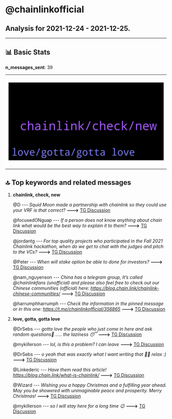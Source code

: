 # **@chainlinkofficial**
 ## Analysis for **2021-12-24** - **2021-12-25**.

---

## 📊 **Basic Stats**

**n_messages_sent**: 39

---
![wordcloud](chainlinkofficial_1Days_wordcloud.png)

---


## 🔝 **Top keywords and related messages**

1. **chainlink, check, new**

    @D --- *Squid Moon made a partnership with chainlink so they could use your VRF is that correct?* **--->** [TG Discussion](https://t.me/chainlinkofficial/357272)

    @focusedONguap --- *If a person does not know anything about chain link what would be the best way to explain it to them?* **--->** [TG Discussion](https://t.me/chainlinkofficial/357231)

    @jordantg --- *For top quality projects who participated in the Fall 2021 Chainlink hackathon, when do we get to chat with the judges and pitch to the VCs?* **--->** [TG Discussion](https://t.me/chainlinkofficial/357166)

    @Peter --- *When will stake option be able to done for investors?* **--->** [TG Discussion](https://t.me/chainlinkofficial/357084)

    @nam_nguyenson --- *China has a telegram group, It’s called @chainlinkfans (unofficial) and please also feel free to check out our Chinese communities (official) here:  https://blog.chain.link/chainlink-chinese-communities/* **--->** [TG Discussion](https://t.me/chainlinkofficial/357171)

    @harrumphharrumph --- *Check the information in the pinned message or in this one: https://t.me/chainlinkofficial/356865* **--->** [TG Discussion](https://t.me/chainlinkofficial/357123)

2. **love, gotta, gotta love**

    @DrSebs --- *gotta love the people who just come in here and ask random questions🤣 ..... the laziness 😴* **--->** [TG Discussion](https://t.me/chainlinkofficial/357121)

    @mykillerson --- *lol, is this a problem? I can leave* **--->** [TG Discussion](https://t.me/chainlinkofficial/357122)

    @DrSebs --- *o yeah that was exactly what I want writing that 🤣🤣 relax :)* **--->** [TG Discussion](https://t.me/chainlinkofficial/357128)

    @Linkederic --- *Have them read this article! https://blog.chain.link/what-is-chainlink/* **--->** [TG Discussion](https://t.me/chainlinkofficial/357233)

    @Wizard --- *Wishing you a happy Christmas and a fulfilling year ahead. May you be showered with unimaginable peace and prosperity. Merry Christmas!* **--->** [TG Discussion](https://t.me/chainlinkofficial/357227)

    @mykillerson --- *so I will stay here for a long time 😉* **--->** [TG Discussion](https://t.me/chainlinkofficial/357141)

